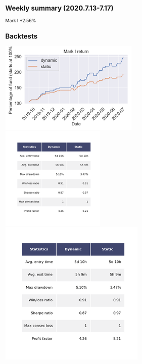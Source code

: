 ## Weekly summary (2020.7.13-7.17)

Mark I  +2.56%


## Backtests
<img src="figures/MarkI_return.png" width="400">  <img src="figures/table_MarkI.png" width="300"> 
![Image](/figures/table_MarkI.png)  



